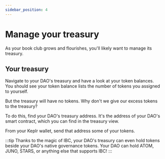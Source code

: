 ```yaml
---
sidebar_position: 4
---
```


# Manage your treasury

As your book club grows and flourishes, you'll likely want to manage its treasury.

## Your treasury

Navigate to your DAO's treasury and have a look at your token balances.
You should see your token balance lists the number of tokens you assigned to yourself.

But the treasury will have no tokens. Why don't we give our excess tokens to the treasury?

To do this, find your DAO's treasury address. It's the address of your DAO's smart contract, which you can find in the treasury view.

From your Keplr wallet, send that address some of your tokens.


:::tip
Thanks to the magic of IBC, your DAO's treasury can even hold tokens beside your DAO's native governance tokens. Your DAO can hold ATOM, JUNO, STARS, or anything else that supports IBC!
:::

